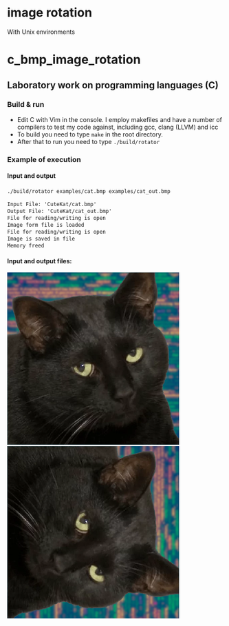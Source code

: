 # image rotation 

With Unix environments 


# c_bmp_image_rotation
## Laboratory work on programming languages (C)
### Build & run
- Edit C with Vim in the console. I employ makefiles and have a number of compilers to test my code against, including gcc, clang (LLVM) and icc
- To build you need to type `make` in the root directory.
- After that to run you need to type `./build/rotator`

### Example of execution
#### Input and output
```
./build/rotator examples/cat.bmp examples/cat_out.bmp 
```
```
Input File: 'CuteKat/cat.bmp' 
Output File: 'CuteKat/cat_out.bmp'
File for reading/writing is open
Image form file is loaded
File for reading/writing is open
Image is saved in file
Memory freed
```
#### Input and output files:
![cat](CuteKat/cat.bmp) ![cat](CuteKat/cat_out.bmp)
